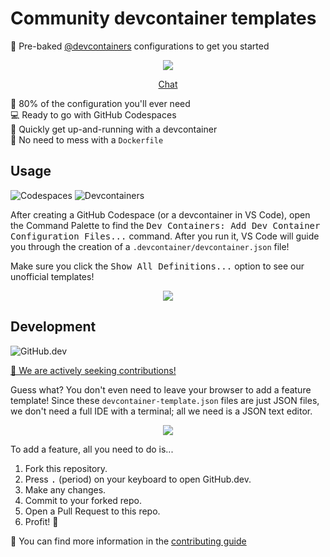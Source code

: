 # Community devcontainer templates

🥧 Pre-baked [@devcontainers] configurations to get you started

<div align="center">

![](https://i.imgur.com/NSfVKbP.png)

[Chat](https://gitter.im/devcontainers-contrib/community)

</div>

🔧 80% of the configuration you'll ever need \
💻 Ready to go with GitHub Codespaces \
🚀 Quickly get up-and-running with a devcontainer \
🐳 No need to mess with a `Dockerfile`

## Usage

![Codespaces](https://img.shields.io/static/v1?style=for-the-badge&message=Codespaces&color=181717&logo=GitHub&logoColor=FFFFFF&label=)
![Devcontainers](https://img.shields.io/static/v1?style=for-the-badge&message=Devcontainers&color=2496ED&logo=Docker&logoColor=FFFFFF&label=)

After creating a GitHub Codespace (or a devcontainer in VS Code), open the
Command Palette to find the <kbd>Dev Containers: Add Dev Container Configuration
Files...</kbd> command. After you run it, VS Code will guide you through the
creation of a `.devcontainer/devcontainer.json` file!

Make sure you click the <kbd>Show All Definitions...</kbd> option to see our
unofficial templates!

<div align="center">

![](https://i.imgur.com/IO5r8Gf.png)

</div>

## Development

![GitHub.dev](https://img.shields.io/static/v1?style=for-the-badge&message=GitHub.dev&color=007ACC&logo=Visual+Studio+Code&logoColor=FFFFFF&label=)

[📢 We are actively seeking contributions!](CONTRIBUTING.md)

Guess what? You don't even need to leave your browser to add a feature template!
Since these `devcontainer-template.json` files are just JSON files, we don't
need a full IDE with a terminal; all we need is a JSON text editor.

<div align="center">

![](https://i.imgur.com/XqMz7pB.png)

</div>

To add a feature, all you need to do is...

1. Fork this repository.
2. Press <kbd>.</kbd> (period) on your keyboard to open GitHub.dev.
3. Make any changes.
4. Commit to your forked repo.
5. Open a Pull Request to this repo.
6. Profit! 🎉

📙 You can find more information in the [contributing guide]

[@devcontainers]: https://github.com/devcontainers
[contributing guide]: CONTRIBUTING.md
